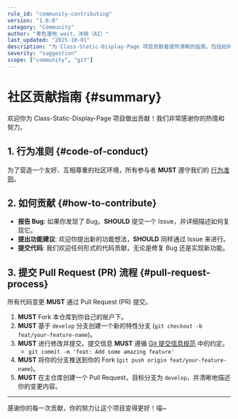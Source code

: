 ```yaml
---
rule_id: "community-contributing"
version: "1.0.0"
category: "Community"
author: "青色漫地_wait、沐晓（AI）"
last_updated: "2025-10-01"
description: "为 Class-Static-Display-Page 项目贡献者提供清晰的指南，包括如何报告 Bug、提出建议和提交代码。"
severity: "suggestion"
scope: ["community", "git"]
---
```


# 社区贡献指南 {#summary}

欢迎你为 Class-Static-Display-Page 项目做出贡献！我们非常感谢你的热情和努力。

## 1. 行为准则 {#code-of-conduct}

为了营造一个友好、互相尊重的社区环境，所有参与者 **MUST** 遵守我们的 [行为准则](./code-of-conduct.md)。

## 2. 如何贡献 {#how-to-contribute}

- **报告 Bug**: 如果你发现了 Bug，**SHOULD** 提交一个 Issue，并详细描述如何复现它。
- **提出功能建议**: 欢迎你提出新的功能想法，**SHOULD** 同样通过 Issue 来进行。
- **提交代码**: 我们欢迎任何形式的代码贡献，无论是修复 Bug 还是实现新功能。

## 3. 提交 Pull Request (PR) 流程 {#pull-request-process}

所有代码变更 **MUST** 通过 Pull Request (PR) 提交。

1.  **MUST** Fork 本仓库到你自己的账户下。
2.  **MUST** 基于 `develop` 分支创建一个新的特性分支 (`git checkout -b feat/your-feature-name`)。
3.  **MUST** 进行修改并提交。提交信息 **MUST** 遵循 [Git 提交信息规范](../development/git-workflow.md#git-commit-message-spec) 中的约定。
    - `git commit -m 'feat: Add some amazing feature'`
4.  **MUST** 将你的分支推送到你的 Fork (`git push origin feat/your-feature-name`)。
5.  **MUST** 在主仓库创建一个 Pull Request，目标分支为 `develop`，并清晰地描述你的变更内容。

---

感谢你的每一次贡献，你的努力让这个项目变得更好！喵~